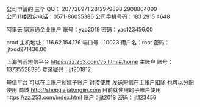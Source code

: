公司申请的 三个 QQ：  207728971  2812979898  2908804099    
公司11楼固定电话：0571-86055386   公司手机号码：183 2915 4648

阿里云
家家通企业账户
账号：yzc2019
密码：yao123456.00

prod
主机地址：116.62.154.176
端口号：10023
用户名：root
密码：jjtxdd271436.00

上海创蓝短信平台
https://zz.253.com/v5.html#/home
主账户
账号：13735528395  登录密码：jjt201812

短信平台 可以在主账户创建子账户   对接使用   发送短信在主账户扣除 也可以分配使用
商城  http://shop.jiajiatongjin.com 目前就使用的子账户使用
https://zz.253.com/index.html
账户：jjt2018  密码：jjt123456
